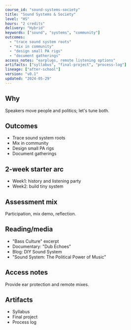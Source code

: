 ```yaml
---
course_id: "sound-systems-society"
title: "Sound Systems & Society"
level: "HS"
hours: "2 credits"
delivery: "Hybrid"
keywords: ["sound", "systems", "community"]
outcomes:
  - "trace sound system roots"
  - "mix in community"
  - "design small PA rigs"
  - "document gatherings"
access_notes: "earplugs, remote listening options"
artifacts: ["syllabus", "final-project", "process-log"]
lineage: ["after-school"]
version: "v0.1"
updated: "2024-05-29"
---
```


## Why
Speakers move people and politics; let's tune both.

## Outcomes
- Trace sound system roots
- Mix in community
- Design small PA rigs
- Document gatherings

## 2-week starter arc
- Week1: history and listening party
- Week2: build tiny system

## Assessment mix
Participation, mix demo, reflection.

## Reading/media
- "Bass Culture" excerpt
- Documentary: "Dub Echoes"
- Blog: DIY Sound System
- "Sound System: The Political Power of Music"

## Access notes
Provide ear protection and remote mixes.

## Artifacts
- Syllabus
- Final project
- Process log
